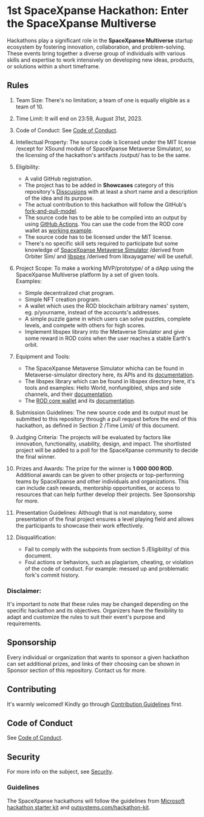 # 1st SpaceXpanse Hackathon: Enter the SpaceXpanse Multiverse
Hackathons play a significant role in the **SpaceXpanse Multiverse** startup ecosystem by fostering innovation, collaboration, and problem-solving. These events bring together a diverse group of individuals with various skills and expertise to work intensively on developing new ideas, products, or solutions within a short timeframe.  

## Rules

1. Team Size: There's no limitation; a team of one is equally eligible as a team of 10.

2. Time Limit: It will end on 23:59, August 31st, 2023.

3. Code of Conduct: See [Code of Conduct](CODE-OF-CONDUCT.md).

4. Intellectual Property: The source code is licensed under the MIT license /except for XSound module of SpaceXpanse Metaverse Simulator/, so the licensing of the hackathon's artifacts /output/ has to be the same.

5. Eligibility: 
   - A valid GitHub registration.
   - The project has to be added in **Showcases** category of this repository's [Disscusions](https://github.com/SpaceXpanse/Hackathon-starter-kit/discussions/categories/showcases) with at least a short name and a description of the idea and its purpose. 
   - The actual contribution to this hackathon will follow the GitHub's [fork-and-pull-model](https://docs.github.com/en/pull-requests/collaborating-with-pull-requests/getting-started/about-collaborative-development-models#fork-and-pull-model).
   - The source code has to be able to be compiled into an output by using [GitHub Actions](https://github.com/features/actions). You can use the code from the ROD core wallet as [working example](https://github.com/SpaceXpanse/rod-core-wallet/blob/0.6.8/.github/workflows/build-ubuntu20-macos11.yml). 
   - The source code has to be licensed under the MIT license.
   - There's no specific skill sets required to participate but some knowledge of [SpaceXpanse Metaverse Simulator](https://github.com/SpaceXpanse/Metaverse) /derived from Orbiter Sim/ and [libspex](https://github.com/SpaceXpanse/libspex) /derived from libxayagame/ will be usefull.

7. Project Scope: To make a working MVP/prototype/ of a dApp using the SpaceXpanse Multiverse platform by a set of given tools.  
   Examples:
   - Simple decentralized chat program.
   - Simple NFT creation program.
   - A wallet which uses the ROD blockchain arbitrary names' system, eg. p/yourname, instead of the accounts's addresses.
   - A simple puzzle game in which users can solve puzzles, complete levels, and compete with others for high scores.
   - Implement libspex library into the Metaverse Simulator and give some reward in ROD coins when the user reaches a stable Earth's orbit.

8. Equipment and Tools:
   - The SpaceXpanse Metaverse Simulator whicha can be found in Metaverse-simulator directory here, its APIs and its [documentation](https://github.com/SpaceXpanse/Metaverse/wiki).
   - The libspex library which can be found in libspex directory here, it's tools and examples: Hello World, nonfungibled, ships and side channels, and their [documentation](https://github.com/SpaceXpanse/Documentation/wiki).
   - The [ROD core wallet](https://github.com/SpaceXpanse/rod-core-wallet/tree/0.6.8) and its [documentation](https://github.com/SpaceXpanse/Documentation/wiki).

9. Submission Guidelines: The new source code and its output must be submitted to this repository through a pull request before the end of this hackathon, as defined in Section 2 /Time Limit/ of this document.

10. Judging Criteria: The projects will be evaluated by factors like innovation, functionality, usability, design, and impact. The shortlisted project will be added to a poll for the SpaceXpanse community to decide the final winner.

11. Prizes and Awards: The prize for the winner is **1 000 000 ROD**. Additional awards can be given to other projects or top-performing teams by SpaceXpanse and other individuals and organizations. This can include cash rewards, mentorship opportunities, or access to resources that can help further develop their projects.  See Sponsorship for more.

12. Presentation Guidelines: Although that is not mandatory, some presentation of the final project ensures a level playing field and allows the participants to showcase their work effectively.

13. Disqualification:
    - Fail to comply with the subpoints from section 5 /Eligibility/ of this document.
    - Foul actions or behaviors, such as plagiarism, cheating, or violation of the code of conduct. For example: messed up and problematic fork's commit history. 

### Disclaimer: 
It's important to note that these rules may be changed depending on the specific hackathon and its objectives. Organizers have the flexibility to adapt and customize the rules to suit their event's purpose and requirements. 

## Sponsorship 
Every individual or organization that wants to sponsor a given hackathon can set additional prizes, and links of their choosing can be shown in Sponsor section of this repository. Contact us for more.

## Contributing

It's warmly welcomed! Kindly go through [Contribution Guidelines](CONTRIBUTING.md) first.

## Code of Conduct

See [Code of Conduct](CODE-OF-CONDUCT.md).

## Security

For more info on the subject, see [Security](SECURITY.md).

### Guidelines
The SpaceXpanse hackathons will follow the guidelines from [Microsoft hackathon starter kit](https://microsoft.github.io/hackathon-starter-kit/) and [outsystems.com/hackathon-kit](https://www.outsystems.com/hackathon-kit/).
